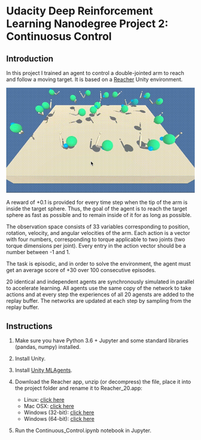 [//]: # (Image References)

[trained_agent]: images/trained_agent.gif "Trained Agent"

# Udacity Deep Reinforcement Learning Nanodegree Project 2: Continuosus Control

## Introduction

In this project I trained an agent to control a double-jointed arm to reach and follow a moving target. It is based on a [Reacher](https://github.com/Unity-Technologies/ml-agents/blob/master/docs/Learning-Environment-Examples.md#reacher) Unity environment.

![Trained Agent][trained_agent]

A reward of +0.1 is provided for every time step when the tip of the arm is inside the target sphere.  Thus, the goal of the agent is to reach the target sphere as fast as possible and to remain inside of it for as long as possible.

The observation space consists of 33 variables corresponding to position, rotation, velocity, and angular velocities of the arm. Each action is a vector with four numbers, corresponding to torque applicable to two joints (two torque dimensions per joint). Every entry in the action vector should be a number between -1 and 1.

The task is episodic, and in order to solve the environment, the agent must get an average score of +30 over 100 consecutive episodes.

20 identical and independent agents are synchronously simulated in parallel to accelerate learning. All agents use the same copy of the network to take actions and at every step the experiences of all 20 agensts are added to the replay buffer. The networks are updated at each step by sampling from the replay buffer.

## Instructions

1. Make sure you have Python 3.6 + Jupyter and some standard libraries (pandas, numpy) installed.

2. Install Unity.

3. Install [Unity MLAgents](https://github.com/Unity-Technologies/ml-agents).

4. Download the Reacher app, unzip (or decompress) the file, place it into the project folder and rename it to Reacher_20.app:
	- Linux: [click here](https://s3-us-west-1.amazonaws.com/udacity-drlnd/P2/Reacher/Reacher_Linux.zip)
	- Mac OSX: [click here](https://s3-us-west-1.amazonaws.com/udacity-drlnd/P2/Reacher/Reacher.app.zip)
	- Windows (32-bit): [click here](https://s3-us-west-1.amazonaws.com/udacity-drlnd/P2/Reacher/Reacher_Windows_x86.zip)
	- Windows (64-bit): [click here](https://s3-us-west-1.amazonaws.com/udacity-drlnd/P2/Reacher/Reacher_Windows_x86_64.zip)

5. Run the Continuous_Control.ipynb notebook in Jupyter.
